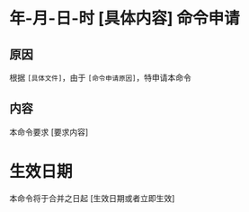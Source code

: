 # 年-月-日-时 [具体内容] 命令申请

## 原因
根据 `[具体文件]`，由于 `[命令申请原因]`，特申请本命令

## 内容
本命令要求 [要求内容]

# 生效日期

本命令将于合并之日起 [生效日期或者立即生效]